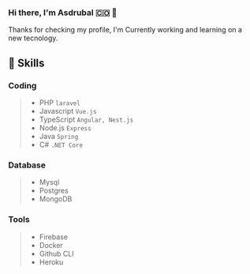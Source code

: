 ### Hi there, I'm Asdrubal :colombia: 👋

<!--
**ahernand53/ahernand53** is a ✨ _special_ ✨ repository because its `README.md` (this file) appears on your GitHub profile.

-->

Thanks for checking my profile, I'm Currently working and learning on a new tecnology.

## :muscle: Skills

### Coding

 > - PHP `laravel`
 > - Javascript `Vue.js`
 > - TypeScript `Angular, Nest.js`
 > - Node.js `Express`
 > - Java `Spring `
 > - C# `.NET Core`

### Database

 > - Mysql
 > - Postgres
 > - MongoDB
 
### Tools

 > - Firebase
 > - Docker
 > - Github CLI
 > - Heroku
